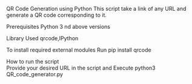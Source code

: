 QR Code Generation using Python
This script take a link of any URL and generate a QR code corresponding to it.

Prerequisites
Python 3 nd above versions

Library Used
qrcode,IPython

To install required external modules
Run pip install qrcode


How to run the script  
Provide your desired URL in the script and
Execute python3 QR_code_generator.py

